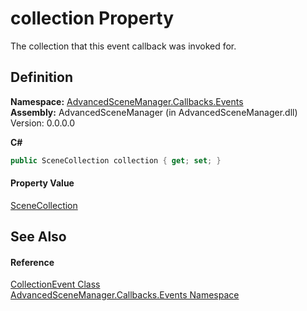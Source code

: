 # collection Property


The collection that this event callback was invoked for.



## Definition
**Namespace:** <a href="N_AdvancedSceneManager_Callbacks_Events">AdvancedSceneManager.Callbacks.Events</a>  
**Assembly:** AdvancedSceneManager (in AdvancedSceneManager.dll) Version: 0.0.0.0

**C#**
``` C#
public SceneCollection collection { get; set; }
```



#### Property Value
<a href="T_AdvancedSceneManager_Models_SceneCollection">SceneCollection</a>

## See Also


#### Reference
<a href="T_AdvancedSceneManager_Callbacks_Events_CollectionEvent">CollectionEvent Class</a>  
<a href="N_AdvancedSceneManager_Callbacks_Events">AdvancedSceneManager.Callbacks.Events Namespace</a>  
